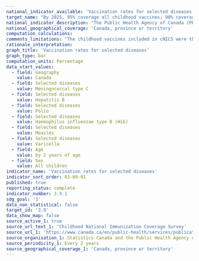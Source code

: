 ```yaml
---
national_indicator_available: 'Vaccination rates for selected diseases'
target_name: "By 2025, 95% coverage all childhood vaccines; 90% coverage all adolescent vaccines"
national_indicator_description: "The Public Health Agency of Canada (PHAC) routinely monitors childhood vaccination coverage in Canada through the childhood National Immunization Coverage Survey (cNICS)."
national_geographical_coverage: 'Canada, province or territory' 
computation_calculations:
comments_limitations: "The childhood vaccines included in cNICS were those that are publicly funded under provincial/territorial programs. Vaccines recommended only for travel and some high-risk groups were excluded."
rationale_interpretation:
graph_title: 'Vaccination rates for selected diseases'
graph_type: bar
computation_units: Percentage
data_start_values:
  - field: Geography
    value: Canada
  - field: Selected diseases
    value: Meningococcal type C
  - field: Selected diseases
    value: Hepatitis B
  - field: Selected diseases
    value: Polio
  - field: Selected diseases
    value: Haemophilus influenzae type B (Hib)
  - field: Selected diseases
    value: Measles
  - field: Selected diseases
    value: Varicella
  - field: Age
    value: by 2 years of age
  - field: Sex
    value: All children
indicator_name: 'Vaccination rates for selected diseases'
indicator_sort_order: 03-09-01
published: true
reporting_status: complete
indicator_number: 3.9.1
sdg_goal: '3'
data_non_statistical: false
target_id: '3.9'
data_show_map: false
source_active_1: true
source_url_text_1: 'Childhood National Immunization Coverage Survey'
source_url_1: 'https://www.canada.ca/en/public-health/services/publications/healthy-living/2017-vaccine-uptake-canadian-children-survey.html#_Data_analysis'
source_organisation_1: Statistics Canada and the Public Health Agency of Canada
source_periodicity_1: Every 2 years
source_geographical_coverage_1: 'Canada, province or territory'
---
```

